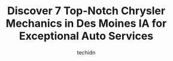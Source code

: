 ---
layout: ampstory
image: https://images.unsplash.com/photo-1598560342586-54fac322e093?ixlib=rb-4.0.3&ixid=MnwxMjA3fDB8MHxwaG90by1wYWdlfHx8fGVufDB8fHx8&auto=format&fit=crop&w=640&h=853&q=80
author: techidn
featured: false
description: Experience the excellence of automotive service by visiting the 7 best Chrysler Mechanic in Des Moines IA, USA. With their expertise, attention to detail, and commitment to customer satisfac
title: Discover 7 Top-Notch Chrysler Mechanics in Des Moines IA for Exceptional Auto Services
cover:
   title: Discover 7 Top-Notch Chrysler Mechanics in Des Moines IA for Exceptional Auto Services
   subtitle: Rickpate
   background: https://images.unsplash.com/photo-1598560342586-54fac322e093?ixlib=rb-4.0.3&ixid=MnwxMjA3fDB8MHxwaG90by1wYWdlfHx8fGVufDB8fHx8&auto=format&fit=crop&w=640&h=853&q=80

pages: 
 - layout: thirds
   top: <h1>#1 Silzer Auto Repair</h1>
   bottom: "<p>If you own a Subie, then look no further - Bassi is your guy. They do excellent work at very competitive prices. Everyone that works there is great to talk to and they ta</p>"
   background: https://www.knot35.com/toplist/wp-content/uploads/2023/06/best-chrysler-mechanic-1-in-des-moines-ia-1685836896.jpeg
   backgroundblur: true
 - layout: thirds
   top: <h1>#2 Scotts Automotive Services Inc</h1>
   bottom: "<p>4300 SE 14th St, Des Moines, IA 50315, United States</p>"
   background: https://www.knot35.com/toplist/wp-content/uploads/2023/06/best-chrysler-mechanic-2-in-des-moines-ia-1685836896.jpeg
   cta:
      link: https://www.knot35.com/toplist/discover-7-top-notch-chrysler-mechanics-in-des-moines-ia-for-exceptional-auto-services/
      text: Discover 7 Top-Notch Chrysler Mechanics in Des Moines IA for Exceptional Auto Services
 - layout: thirds
   top: <h1>#3 Joeys Auto Shop</h1>
   bottom: "<p>5875 Fleur Dr, Des Moines, IA 50321, United States</p>"
   background: https://www.knot35.com/toplist/wp-content/uploads/2023/06/best-chrysler-mechanic-3-in-des-moines-ia-1685836896.jpeg
   cta:
      link: https://www.knot35.com/toplist/discover-7-top-notch-chrysler-mechanics-in-des-moines-ia-for-exceptional-auto-services/
      text: Discover 7 Top-Notch Chrysler Mechanics in Des Moines IA for Exceptional Auto Services
 - layout: thirds
   top: <h1>#4 Sargents Garage</h1>
   bottom: "<p>510 College Ave, Des Moines, IA 50314, United States</p>"
   background: https://images.unsplash.com/photo-1620421680010-0766ff230392?ixlib=rb-4.0.3&ixid=MnwxMjA3fDB8MHxwaG90by1wYWdlfHx8fGVufDB8fHx8&auto=format&fit=crop&w=640&h=853&q=80
   cta:
      link: https://www.knot35.com/toplist/discover-7-top-notch-chrysler-mechanics-in-des-moines-ia-for-exceptional-auto-services/
      text: Discover 7 Top-Notch Chrysler Mechanics in Des Moines IA for Exceptional Auto Services
 - layout: thirds
   top: <h1>#5 Chamberlin Automotive</h1>
   bottom: "<p>1759 E Grand Ave, Des Moines, IA 50316, United States</p>"
   background: https://images.unsplash.com/photo-1536745287225-21d689278fd1?ixlib=rb-4.0.3&ixid=MnwxMjA3fDB8MHxwaG90by1wYWdlfHx8fGVufDB8fHx8&auto=format&fit=crop&w=640&h=853&q=80
   cta:
      link: https://www.knot35.com/toplist/discover-7-top-notch-chrysler-mechanics-in-des-moines-ia-for-exceptional-auto-services/
      text: Discover 7 Top-Notch Chrysler Mechanics in Des Moines IA for Exceptional Auto Services
 - layout: thirds
   top: <h1>#6 Lein Automotive</h1>
   bottom: "<p>1712 SE 1st St, Des Moines, IA 50315, United States</p>"
   background: https://images.unsplash.com/photo-1613843873231-1447db182f97?ixlib=rb-4.0.3&ixid=MnwxMjA3fDB8MHxwaG90by1wYWdlfHx8fGVufDB8fHx8&auto=format&fit=crop&w=640&h=853&q=80
   cta:
      link: https://www.knot35.com/toplist/discover-7-top-notch-chrysler-mechanics-in-des-moines-ia-for-exceptional-auto-services/
      text: Discover 7 Top-Notch Chrysler Mechanics in Des Moines IA for Exceptional Auto Services
 - layout: thirds
   top: <h1>#7 The Garage</h1>
   bottom: "<p>4824 SW 9th St, Des Moines, IA 50315, United States</p>"
   background: https://images.unsplash.com/photo-1597773150796-e5c14ebecbf5?ixlib=rb-4.0.3&ixid=MnwxMjA3fDB8MHxwaG90by1wYWdlfHx8fGVufDB8fHx8&auto=format&fit=crop&w=640&h=853&q=80
   cta:
      link: https://www.knot35.com/toplist/discover-7-top-notch-chrysler-mechanics-in-des-moines-ia-for-exceptional-auto-services/
      text: Discover 7 Top-Notch Chrysler Mechanics in Des Moines IA for Exceptional Auto Services
 - layout: thirds
   middle: Continue reading...
   background: https://images.unsplash.com/photo-1567095761054-7a02e69e5c43?ixlib=rb-4.0.3&ixid=MnwxMjA3fDB8MHxwaG90by1wYWdlfHx8fGVufDB8fHx8&auto=format&fit=crop&w=640&h=853&q=80
   cta:
      link: https://www.knot35.com/toplist/discover-7-top-notch-chrysler-mechanics-in-des-moines-ia-for-exceptional-auto-services/
      text: Discover 7 Top-Notch Chrysler Mechanics in Des Moines IA for Exceptional Auto Services
      
---